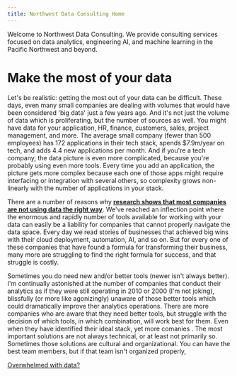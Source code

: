 ```yaml
---
title: Northwest Data Consulting Home
---
```


<!--<center><img src = "/GDC-logo-web-trans.png" alt = "Northwest Data Consulting Logo"></center>-->

Welcome to Northwest Data Consulting. We provide consulting services focused on data analytics, engineering AI, and machine learning in the Pacific Northwest and beyond.

# Make the most of your data

Let's be realistic: getting the most out of your data can be difficult. These days, even many small companies are dealing with volumes that would have been considered 'big data' just a few years ago. And it's not just the volume of data which is proliferating, but the number of sources as well. You might have data for your application, HR, finance, customers, sales, project management, and more. The average small company (fewer than 500 employees) has 172 applications in their tech stack, spends $7.9m/year on tech, and adds 4.4 new applications per month. And if you're a tech company, the data picture is even more complicated, because you're probably using even more tools. Every time you add an application, the picture gets more complex because each one of those apps might require interfacing or integration with several others, so complexity grows non-linearly with the number of applications in your stack. 

There are a number of reasons why **[research shows that most companies are not using data the right way](https://towardsdatascience.com/most-businesses-dont-use-data-the-right-way-research-e1dcc81a5627?gi=19a732577212)**. We've reached an inflection point where the enormous and rapidly number of tools available for working with your data can easily be a liability for companies that cannot properly navigate the data space. Every day we read stories of businesses that achieved big wins with their cloud deployment, automation, AI, and so on. But for every one of these companies that have found a formula for transforming their business, many more are struggling to find the right formula for success, and that struggle is costly.

Sometimes you do need new and/or better tools (newer isn't always better). I'm continually astonished at the number of companies that conduct their analytics as if they were still operating in 2010 or 2000 (I'm not joking), blissfully (or more like agonizingly) unaware of those better tools which could dramatically improve ther analytics operations. There are more companies who are aware that they need better tools, but struggle with the decision of which tools, in which combination, will work best for them. Even when they have identified their ideal stack, yet more comanies . The most important solutions are not always technical, or at least not primarily so. Sometimes those solutions are cultural and organizational. You can have the best team members, but if that team isn't organized properly, 

[Overwhelmed with data?](_posts/overwhelm.md)

